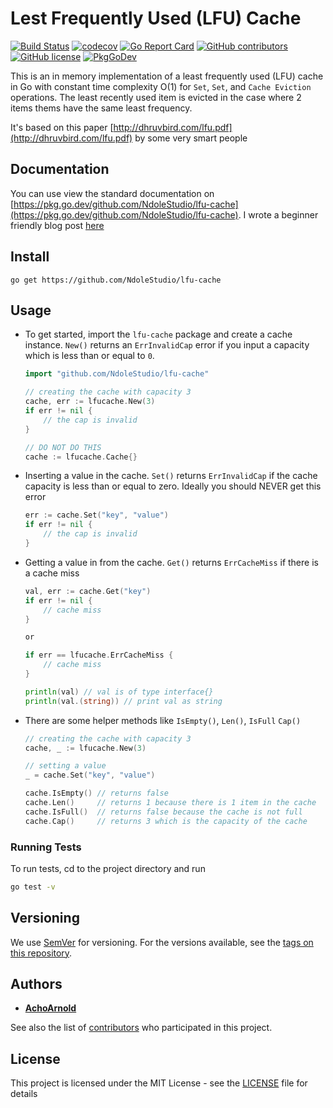 Lest Frequently Used (LFU) Cache
==================================
[![Build Status](https://travis-ci.com/NdoleStudio/lfu-cache.svg?branch=2.0-dev)](https://travis-ci.com/NdoleStudio/lfu-cache) 
[![codecov](https://codecov.io/gh/NdoleStudio/lfu-cache/branch/master/graph/badge.svg)](https://codecov.io/gh/NdoleStudio/lfu-cache) 
[![Go Report Card](https://goreportcard.com/badge/github.com/NdoleStudio/lfu-cache)](https://goreportcard.com/report/github.com/NdoleStudio/lfu-cache) 
[![GitHub contributors](https://img.shields.io/github/contributors/NdoleStudio/lfu-cache)](https://github.com/NdoleStudio/lfu-cache/graphs/contributors)
[![GitHub license](https://img.shields.io/github/license/NdoleStudio/lfu-cache?color=brightgreen)](https://github.com/NdoleStudio/lfu-cache/blob/master/LICENSE)
[![PkgGoDev](https://pkg.go.dev/badge/github.com/NdoleStudio/lfu-cache)](https://pkg.go.dev/github.com/NdoleStudio/lfu-cache)


This is an in memory implementation of a least frequently used (LFU) cache in Go with constant time complexity O(1) for `Set`, `Set`, and `Cache Eviction` operations. The least recently used item is evicted in the case where 2 items thems have the same least frequency.

It's based on this paper [http://dhruvbird.com/lfu.pdf](http://dhruvbird.com/lfu.pdf) by some very smart people

## Documentation

You can use view the standard documentation on  [https://pkg.go.dev/github.com/NdoleStudio/lfu-cache](https://pkg.go.dev/github.com/NdoleStudio/lfu-cache). I wrote a beginner friendly blog post [here](https://acho.arnold.cf/lfu-cache-go/)

## Install

```shell
go get https://github.com/NdoleStudio/lfu-cache
```

## Usage

- To get started, import the `lfu-cache` package and create a cache instance. `New()` returns an `ErrInvalidCap` error  if you input a capacity which is less than or equal to `0`.

    ```go
    import "github.com/NdoleStudio/lfu-cache"
    
    // creating the cache with capacity 3
    cache, err := lfucache.New(3)
    if err != nil {
        // the cap is invalid
    }
    
    // DO NOT DO THIS
    cache := lfucache.Cache{}
    ```

- Inserting a value in the cache. `Set()` returns `ErrInvalidCap` if the cache capacity is less than or equal to zero. Ideally you should NEVER get this error

    ```go
    err := cache.Set("key", "value")
    if err != nil {
        // the cap is invalid
    }
    ```

- Getting a value in from the cache. `Get()` returns `ErrCacheMiss` if there is a cache miss


    ```go
    val, err := cache.Get("key")
    if err != nil {
        // cache miss
    }
    
    or 
    
    if err == lfucache.ErrCacheMiss { 
        // cache miss
    }
    
    println(val) // val is of type interface{}
    println(val.(string)) // print val as string
    ```

- There are some helper methods like `IsEmpty()`, `Len()`, `IsFull` `Cap()`


    ```go
    // creating the cache with capacity 3
    cache, _ := lfucache.New(3)
    
    // setting a value
    _ = cache.Set("key", "value")
    
    cache.IsEmpty() // returns false
    cache.Len()     // returns 1 because there is 1 item in the cache
    cache.IsFull()  // returns false because the cache is not full
    cache.Cap()     // returns 3 which is the capacity of the cache
    ```

### Running Tests

To run tests, cd to the project directory and run

```bash
go test -v 
```

## Versioning

We use [SemVer](http://semver.org/) for versioning. For the versions available, see the [tags on this repository](https://github.com/NdoleStudio/lfu-cache/tags). 

## Authors

* **[AchoArnold](https://github.com/AchoArnold)**

See also the list of [contributors](https://github.com/NdoleStudio/lfu-cache/contributors) who participated in this project.

## License

This project is licensed under the MIT License - see the [LICENSE](LICENSE) file for details
